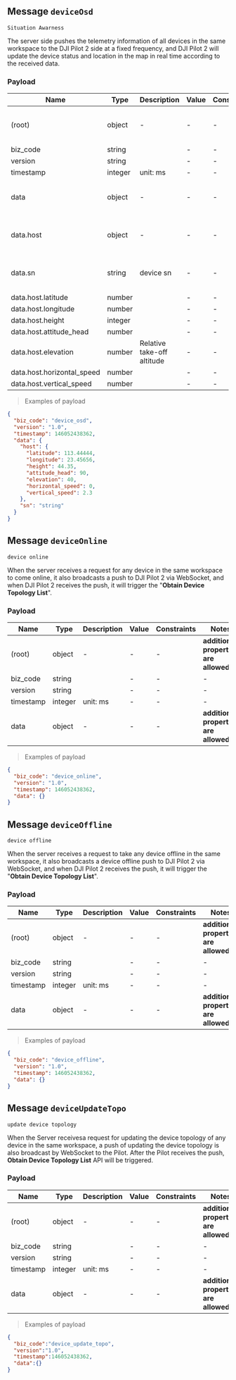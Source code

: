 ## Message `deviceOsd`

`Situation Awarness`

The server side pushes the telemetry information of all devices in the same workspace to the DJI Pilot 2 side at a fixed frequency, and DJI Pilot 2 will update the device status and location in the map in real time according to the received data.


### Payload

| Name | Type | Description | Value | Constraints | Notes |
|---|---|---|---|---|---|
| (root) | object | - | - | - | **additional properties are allowed** |
| biz_code | string |  | - | - | - |
| version | string |  | - | - | - |
| timestamp | integer | unit: ms | - | - | - |
| data | object | - | - | - | **additional properties are allowed** |
| data.host | object | - | - | - | **additional properties are allowed** |
| data.sn| string| device sn | - | - | **additional properties are allowed** |
| data.host.latitude | number |  | - | - | - |
| data.host.longitude | number |  | - | - | - |
| data.host.height | integer |  | - | - | - |
| data.host.attitude_head | number |  | - | - | - |
| data.host.elevation | number | Relative take-off altitude | - | - | - |
| data.host.horizontal_speed | number |  | - | - | - |
| data.host.vertical_speed | number |  | - | - | - |

> Examples of payload

```json
{
  "biz_code": "device_osd",
  "version": "1.0",
  "timestamp": 146052438362,
  "data": {
    "host": {
      "latitude": 113.44444,
      "longitude": 23.45656,
      "height": 44.35,
      "attitude_head": 90,
      "elevation": 40,
      "horizontal_speed": 0,
      "vertical_speed": 2.3
    },
    "sn": "string"
  }
}
```


## Message `deviceOnline`

`device online`

When the server receives a request for any device in the same workspace to come online, it also broadcasts a push to DJI Pilot 2 via WebSocket, and when DJI Pilot 2 receives the push, it will trigger the "**Obtain Device Topology List**".


### Payload

| Name | Type | Description | Value | Constraints | Notes |
|---|---|---|---|---|---|
| (root) | object | - | - | - | **additional properties are allowed** |
| biz_code | string |  | - | - | - |
| version | string |  | - | - | - |
| timestamp | integer | unit: ms | - | - | - |
| data | object | - | - | - | **additional properties are allowed** |

> Examples of payload

```json
{
  "biz_code": "device_online",
  "version": "1.0",
  "timestamp": 146052438362,
  "data": {}
}
```


## Message `deviceOffline`

`device offline`


When the server receives a request to take any device offline in the same workspace, it also broadcasts a device offline push to DJI Pilot 2 via WebSocket, and when DJI Pilot 2 receives the push, it will trigger the "**Obtain Device Topology List**".


### Payload

| Name | Type | Description | Value | Constraints | Notes |
|---|---|---|---|---|---|
| (root) | object | - | - | - | **additional properties are allowed** |
| biz_code | string |             | - | - | - |
| version | string |             | - | - | - |
| timestamp | integer | unit: ms    | - | - | - |
| data | object | - | - | - | **additional properties are allowed** |

> Examples of payload

```json
{
  "biz_code": "device_offline",
  "version": "1.0",
  "timestamp": 146052438362,
  "data": {}
}
```


## Message `deviceUpdateTopo`

`update device topology `

When the Server receivesa request for updating the device topology of any device in the same workspace, a push of updating the device topology is also broadcast by WebSocket to the Pilot. After the Pilot receives the push, **Obtain Device Topology List** API will be triggered.


### Payload

| Name | Type | Description | Value | Constraints | Notes |
|---|---|---|---|---|---|
| (root) | object | - | - | - | **additional properties are allowed** |
| biz_code | string |             | - | - | - |
| version | string |             | - | - | - |
| timestamp | integer | unit: ms    | - | - | - |
| data | object | - | - | - | **additional properties are allowed** |
> Examples of payload

```json
{
  "biz_code":"device_update_topo",
  "version":"1.0",
  "timestamp":146052438362,
  "data":{}
}
```